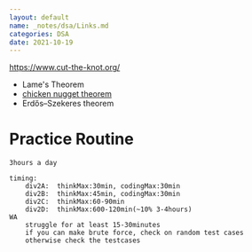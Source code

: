 ```yaml
---
layout: default
name: _notes/dsa/Links.md
categories: DSA
date: 2021-10-19
---
```

<script 
    type="text/javascript"
    src="https://unpkg.com/mermaid@8.13.2/dist/mermaid.min.js">
</script>

<link 
  rel="stylesheet" 
  href="https://cdn.jsdelivr.net/npm/katex@0.13.18/dist/katex.min.css" integrity="sha384-zTROYFVGOfTw7JV7KUu8udsvW2fx4lWOsCEDqhBreBwlHI4ioVRtmIvEThzJHGET" crossorigin="anonymous">

<script defer 
  src="https://cdn.jsdelivr.net/npm/katex@0.13.18/dist/katex.min.js" integrity="sha384-GxNFqL3r9uRJQhR+47eDxuPoNE7yLftQM8LcxzgS4HT73tp970WS/wV5p8UzCOmb" crossorigin="anonymous">
</script>

<script defer 
  src="https://cdn.jsdelivr.net/npm/katex@0.13.18/dist/contrib/auto-render.min.js" integrity="sha384-vZTG03m+2yp6N6BNi5iM4rW4oIwk5DfcNdFfxkk9ZWpDriOkXX8voJBFrAO7MpVl" crossorigin="anonymous">
</script>
<script>
    document.addEventListener("DOMContentLoaded", function() {
        renderMathInElement(document.body, {
          // customised options
          // • auto-render specific keys, e.g.:
          delimiters: [
              {left: '$$', right: '$$', display: true},
              {left: '$', right: '$', display: false},
              {left: '\[', right: '\]', dispaly: true}
              {left: '\(', right: '\)', dispaly: false}
          ],
          throwOnError : true
        });
    });
    a = document.getElementById("main_content")
    console.log(a)
    document.addEventListener("DOMContentLoaded", function() {
        renderMathInElement(a, {
          // customised options
          // • auto-render specific keys, e.g.:
          delimiters: [
              {left: '$$', right: '$$', display: true},
              {left: '$', right: '$', display: false},
              {left: '\[', right: '\]', dispaly: true}
          ],
          throwOnError : true
        });
    });
</script>
https://www.cut-the-knot.org/

- Lame's Theorem
- [chicken nugget theorem](https://brilliant.org/wiki/postage-stamp-problem-chicken-mcnugget-theorem/)
- Erdős–Szekeres theorem


# Practice Routine
```
3hours a day

timing:
	div2A:	thinkMax:30min,	codingMax:30min
	div2B:	thinkMax:45min,	codingMax:30min
	div2C:	thinkMax:60-90min
	div2D:	thinkMax:600-120min(~10% 3-4hours)
WA 
	struggle for at least 15-30minutes
	if you can make brute force, check on random test cases
	otherwise check the testcases
```